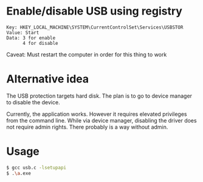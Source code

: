 # Enable/disable USB using registry
```
Key: HKEY_LOCAL_MACHINE\SYSTEM\CurrentControlSet\Services\USBSTOR
Value: Start
Data: 3 for enable
      4 for disable
```
Caveat: Must restart the computer in order for this thing to work

# Alternative idea
The USB protection targets hard disk. The plan is to go to device
manager to disable the device.

Currently, the application works. However it requires elevated
privileges from the command line. While via device manager, disabling
the driver does not require admin rights. There probably is a way
without admin.

# Usage
```bash
$ gcc usb.c -lsetupapi
$ .\a.exe
```
